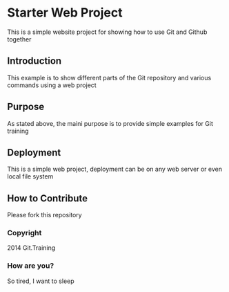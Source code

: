 # Starter Web Project

This is a simple website project for showing how to use Git and Github together
## Introduction

This example is to show different parts of the Git repository and various commands using a web project
## Purpose

As stated above, the maini purpose is to provide simple examples for Git training
## Deployment

This is a simple web project, deployment can be on any web server or even local file system 

## How to Contribute

Please fork this repository


### Copyright

2014 Git.Training


### How are you? 

So tired, I want to sleep